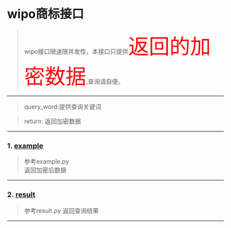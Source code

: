 # wipo商标接口
> wipo接口限速限并发性，本接口只提供<font color="red" size=7 face="黑体">返回的加密数据</font>,查询请自便。
---
> query_word:提供查询关键词 

> return: 返回加密数据
---

### 1. [example](https://github.com/chenchong6/wipo/blob/master/example.py)
> 参考example.py    
> 返回加密后数据
---
### 2. [result](https://github.com/chenchong6/wipo/blob/master/result.py)
> 参考result.py
> 返回查询结果
---
